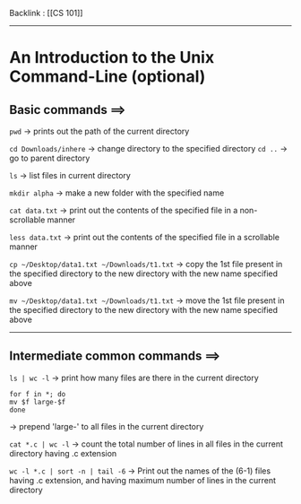 Backlink : [[CS 101]]

---

# An Introduction to the Unix Command-Line (optional)
## Basic commands ==>
```pwd```
-> prints out the path of the current directory

```cd Downloads/inhere```
-> change directory to the specified directory
```cd ..```
-> go to parent directory

```ls``` 
-> list files in current directory

```mkdir alpha```
-> make a new folder with the specified name

```cat data.txt```
-> print out the contents of the specified file in a non-scrollable manner

```less data.txt```
-> print out the contents of the specified file in a scrollable manner

```cp ~/Desktop/data1.txt ~/Downloads/t1.txt```
-> copy the 1st file present in the specified directory to the new directory with the new name specified above

```mv ~/Desktop/data1.txt ~/Downloads/t1.txt```
-> move the 1st file present in the specified directory to the new directory with the new name specified above


---
## Intermediate common commands ==>
```ls | wc -l```
-> print how many files are there in the current directory

```
for f in *; do
mv $f large-$f
done
```
-> prepend 'large-' to all files in the current directory

```cat *.c | wc -l```
-> count the total number of lines in all files in the current directory having .c extension

```wc -l *.c | sort -n | tail -6```
-> Print out the names of the (6-1) files having .c extension, and having maximum number of lines in the current directory
